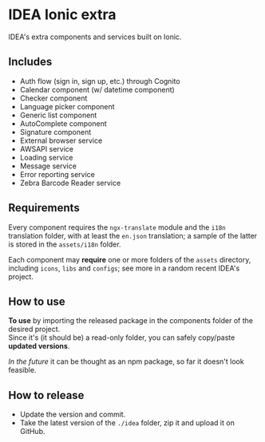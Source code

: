 # IDEA Ionic extra
IDEA's extra components and services built on Ionic.

## Includes

- Auth flow (sign in, sign up, etc.) through Cognito
- Calendar component (w/ datetime component)
- Checker component
- Language picker component
- Generic list component
- AutoComplete component
- Signature component
- External browser service
- AWSAPI service
- Loading service
- Message service
- Error reporting service
- Zebra Barcode Reader service

## Requirements

Every component requires the `ngx-translate` module and the `i18n` translation folder, with at least 
the `en.json` translation; a sample of the latter is stored in the `assets/i18n` folder.

Each component may **require** one or more folders of the `assets` directory, 
including `icons`, `libs` and `configs`; see more in a random recent IDEA's project.

## How to use

**To use** by importing the released package in the components folder of the desired project.  
Since it's (it should be) a read-only folder, you can safely copy/paste **updated versions**.

*In the future* it can be thought as an npm package, so far it doesn't look feasible.

## How to release

- Update the version and commit.
- Take the latest version of the `./idea` folder, zip it and upload it on GitHub.
